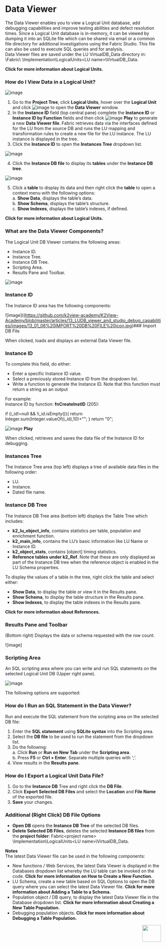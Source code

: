 # Data Viewer

The Data Viewer enables you to view a Logical Unit database, add debugging capabilities and improve testing abilities and defect resolution times. Since a Logical Unit database is in-memory, it can be viewed by dumping it into an SQLite file which can be shared via email or a common file directory for additional investigations using the Fabric Studio. This file can also be used to execute SQL queries and for analysis.\
Data Viewer files are saved under the LU VirtualDB_Data directory in:  \Fabric\ <project name> \Implementation\LogicalUnits\<LU name>\VirtualDB_Data.

**Click for more information about Logical Units.**

### How do I View Data in a Logical Unit?

![image](https://github.com/k2view-academy/K2View-Academy/blob/master/articles/13_LUDB_viewer_and_studio_debug_capabilities/images/13_01_01%20LOGICAL%20UNIT.jpg)

1. Go to the **Project Tree**, click **Logical Units**, hover over the **Logical Unit** and click ![image](https://github.com/k2view-academy/K2View-Academy/blob/master/articles/13_LUDB_viewer_and_studio_debug_capabilities/images/13_01_02%20icon%201.jpg) to open the **Data Viewer** window.
2. In the **Instance ID** field (top central pane) complete the **Instance ID** or **Instance ID by Function** fields and then click ![image](https://github.com/k2view-academy/K2View-Academy/blob/master/articles/13_LUDB_viewer_and_studio_debug_capabilities/images/13_01_02%20icon%202%20Play.jpg) **Play** to generate a new **Data Viewer file**. 
Fabric retrieves data via the interfaces defined for the LU from the source DB and runs the LU mapping and transformation rules to create a new file for the LU instance. The LU instance is displayed in the tree. 
3. Click the **Instance ID** to open the **Instances Tree** dropdown list.

![image](https://github.com/k2view-academy/K2View-Academy/blob/master/articles/13_LUDB_viewer_and_studio_debug_capabilities/images/13_01_03%20instances%20tree.jpg)

4. Click the **Instance DB file** to display its **tables** under the **Instance DB tree**.

![image](https://github.com/k2view-academy/K2View-Academy/blob/master/articles/13_LUDB_viewer_and_studio_debug_capabilities/images/13_01_03%20instances%20tree.jpg)

5. Click a **table** to display its data and then right click the **table** to open a context menu with the following options:\
   a. **Show Data**, displays the table’s data.\
   b. **Show Schema**, displays the table’s structure.\
   c. **Show Indexes**, displays the table’s indexes, if defined.

**Click for more information about Logical Units.**

### What are the Data Viewer Components?

The Logical Unit DB Viewer contains the following areas:
* Instance ID.
* Instance Tree.
* Instance DB Tree.
* Scripting Area.
* Results Pane and Toolbar.

![image](https://github.com/k2view-academy/K2View-Academy/blob/master/articles/13_LUDB_viewer_and_studio_debug_capabilities/images/13_01_05%20DB%20Viewer.png)

### Instance ID

The Instance ID area has the following components:


![image]((https://github.com/k2view-academy/K2View-Academy/blob/master/articles/13_LUDB_viewer_and_studio_debug_capabilities/images/13_01_06%20IMPORT%20DB%20FILE%20icon.jpg)### Import DB File 
	
When clicked, loads and displays an external Data Viewer file. 


### Instance ID

To complete this field, do either:
* Enter a specific Instance ID value.
* Select a previously stored Instance ID from the dropdown list.
* Write a function to generate the Instance ID. Note that this function must return a string as an output


For example:\
Instance ID by function: **fnCreateInstID** (205):

if (i_id!=null && !i_id.isEmpty()){
	 return Integer.sum(Integer.valueOf(i_id),10)+"";
   }
return "0";


![image](https://github.com/k2view-academy/K2View-Academy/blob/master/articles/13_LUDB_viewer_and_studio_debug_capabilities/images/13_01_07%20play%20icon.jpg) **Play**

When clicked, retrieves and saves the data file of the Instance ID for debugging.
	
### Instances Tree
The Instance Tree area (top left) displays a tree of available data files in the following order: 
* LU.
* Instance. 
* Dated file name.

### Instance DB Tree

The Instance DB Tree area (bottom left) displays the Table Tree which includes: 
* **k2_lu_object_info**, contains statistics per table, population and enrichment function.
* **k2_main_info**, contains the LU’s basic information like LU Name or Instance ID.
* **k2_object_stats**, contains [object] timing statistics. 
* **Reference tables under k2_Ref**. Note that these are only displayed as part of the Instance DB tree when the reference object is enabled in the LU Schema properties.

To display the values of a table in the tree, right click the table and select either:
* **Show Data**, to display the table or view it in the Results pane.
* **Show Schema**, to display the table structure in the Results pane.
* **Show Indexes**, to display the table indexes in the Results pane.

**Click for more information about References.**

### Results Pane and Toolbar
(Bottom right) Displays the data or schema requested with the row count.
 
![image]

### Scripting Area
An SQL scripting area where you can write and run SQL statements on the selected Logical Unit DB (Upper right pane).

![image](https://github.com/k2view-academy/K2View-Academy/blob/master/articles/13_LUDB_viewer_and_studio_debug_capabilities/images/13_01_09%20SCRIPTING%20AREA.jpg)


The following options are supported:

### How do I Run an SQL Statement in the Data Viewer? 

Run and execute the SQL statement from the scripting area on the selected DB file:
1. Enter the **SQL statement** using **SQLite syntax** into the Scripting area. 
2. Select the **DB file** to be used to run the statement from the dropdown list. 
3. Do the following:\
    a. Click **Run** or **Run on New Tab** under the **Scripting area**.\
    b. Press **F5** or **Ctrl + Enter**. Separate multiple queries with ‘;’.
4. View results in the **Results pane**.

### How do I Export a Logical Unit Data File?
1. Go to the **Instance DB** Tree and right click the **DB File**. 
2. Click **Export Selected DB Files** and select the **Location** and **File Name** of the exported file. 
3. **Save** your changes. 

### Additional (Right Click) DB File Options
* **Open DB** opens the **Instance DB Tree** of the selected DB files. 
* **Delete Selected DB Files**, deletes the selected **Instance DB files** from the **project folder**:
  Fabric\<project name> \Implementation\LogicalUnits\<LU name>\VirtualDB_Data.


**Notes**\
The latest Data Viewer file can be used in the following components:
* New functions / Web Services, the latest Data Viewer is displayed in the Databases dropdown list whereby the LU table can be invoked on the code. 
**Click for more information on How to Create a New Function.**
* LU Schema, create a new table based on SQL Options to open the DB query where you can select the latest Data Viewer file. **Click for more information about Adding a Table to a Schema.**
* Population object / DB query, to display the latest Data Viewer file in the Database dropdown list. **Click for more information about Creating a New Table Population.**
* Debugging population objects. **Click for more information about Debugging a Table Population.** 


[<img align="right" width="60" height="54" src="https://github.com/k2view-academy/K2View-Academy/blob/master/articles/images/Next.png">](https://github.com/k2view-academy/K2View-Academy/blob/master/articles/13_LUDB_viewer_and_studio_debug_capabilities/02_fabric_studio_log_files.md)





